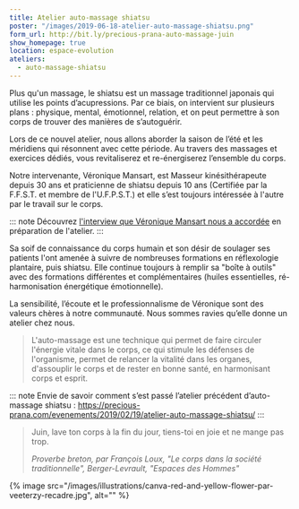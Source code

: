 ```yaml
---
title: Atelier auto-massage shiatsu
poster: "/images/2019-06-18-atelier-auto-massage-shiatsu.png"
form_url: http://bit.ly/precious-prana-auto-massage-juin
show_homepage: true
location: espace-evolution
ateliers:
  - auto-massage-shiatsu
---
```


Plus qu'un massage, le shiatsu est un massage traditionnel japonais qui utilise les points d’acupressions. Par ce biais, on intervient sur plusieurs plans : physique, mental, émotionnel, relation, et on peut permettre à son corps de trouver des manières de s’autoguérir.

Lors de ce nouvel atelier, nous allons aborder la saison de l’été et les méridiens qui résonnent avec cette période. Au travers des massages et exercices dédiés, vous revitaliserez et re-énergiserez l’ensemble du corps.

Notre intervenante, Véronique Mansart, est Masseur kinésithérapeute depuis 30 ans et praticienne de shiatsu depuis 10 ans (Certifiée par la F.F.S.T. et membre de l'U.F.P.S.T.) et elle s’est toujours intéressée à l'autre par le travail sur le corps.

::: note
Découvrez [l'interview que Véronique Mansart nous a accordée](/interviews/veronique-mansart/) en préparation de l'atelier.
:::

Sa soif de connaissance du corps humain et son désir de soulager ses patients l'ont amenée à suivre de nombreuses formations en réflexologie plantaire, puis shiatsu. Elle continue toujours à remplir sa "boîte à outils" avec des formations différentes et complémentaires (huiles essentielles, ré-harmonisation énergétique émotionnelle).

La sensibilité, l’écoute et le professionnalisme de Véronique sont des valeurs chères à notre communauté. Nous sommes ravies qu’elle donne un atelier chez nous.

> L'auto-massage est une technique qui permet de faire circuler l'énergie vitale dans le corps, ce qui stimule les défenses de l'organisme, permet de relancer la vitalité dans les organes, d'assouplir le corps et de rester en bonne santé, en harmonisant corps et esprit.

::: note
Envie de savoir comment s’est passé l’atelier précédent d’auto-massage shiatsu : https://precious-prana.com/evenements/2019/02/19/atelier-auto-massage-shiatsu/
:::

> Juin, lave ton corps à la fin du jour, tiens-toi en joie et ne mange pas trop.
>
> <cite>Proverbe breton, par François Loux, "Le corps dans la société traditionnelle", Berger-Levrault, "Espaces des Hommes"</cite>

{% image src="/images/illustrations/canva-red-and-yellow-flower-par-veeterzy-recadre.jpg", alt="" %}